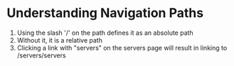 # Understanding Navigation Paths
01. Using the slash '/' on the path defines it as an absolute path
02. Without it, it is a relative path
03. Clicking a link with "servers" on the servers page will result in linking to /servers/servers